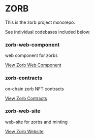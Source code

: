 # ZORB

This is the zorb project monorepo.

See individual codebases included below:

### zorb-web-component

web component for zorbs

[View Zorb Web Component](packages/zorb-web-component)

### zorb-contracts

on-chain zorb NFT contracts 

[View Zorb Contracts](packages/zorb-contracts)

### zorb-web-site

web-site for zorbs and minting

[View Zorb Website](packages/zorb-web-site)

